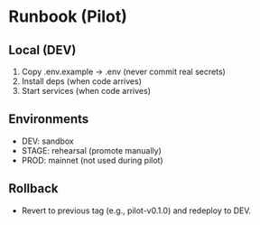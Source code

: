 # Runbook (Pilot)

## Local (DEV)
1) Copy .env.example → .env (never commit real secrets)
2) Install deps (when code arrives)
3) Start services (when code arrives)

## Environments
- DEV: sandbox
- STAGE: rehearsal (promote manually)
- PROD: mainnet (not used during pilot)

## Rollback
- Revert to previous tag (e.g., pilot-v0.1.0) and redeploy to DEV.
